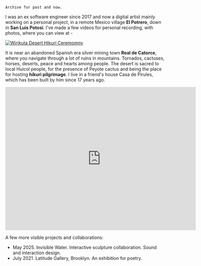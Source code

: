 	Archive for past and now.

I was an ex software engineer since 2017 and now a digital artist mainly working on a personal project, in a remote Mexico village **El Potrero**, down in **San Luis Potosi**. I've made a few videos for personal recording, with photos, where you can view at -

[![Wirikuta Desert Hikuri Ceremomny](https://img.youtube.com/vi/6q2x2lhG3CY/0.jpg)](https://www.youtube.com/embed/6q2x2lhG3CY?si=Wu-UMO7ShpM8NgBT)

It is near an abandoned Spanish era silver mining town **Real de Catorce**, where you navigate through a lot of ruins in mountains. Tornados, cactuses, horses, deserts, peace and hearts among people. The desert is sacred to local Huicol people, for the presence of Peyote cactus and being the place for hosting __hikuri pilgrimage__. I live in a friend's house Casa de Pirules, which has been built by him since 17 years ago.

<iframe src="https://www.google.com/maps/embed?pb=!1m18!1m12!1m3!1d58457.14986827569!2d-100.87628799999999!3d23.691264!2m3!1f0!2f0!3f0!3m2!1i1024!2i768!4f13.1!3m3!1m2!1s0x8680b38b6edf55df%3A0x42020ea827b2cc8c!2zUmVhbCBkZSBDYXRvcmNlLCDlnKPot6_mmJPmlq_ms6LmiZjopb8!5e0!3m2!1szh-CN!2smx!4v1746397771318!5m2!1szh-CN!2smx" width="600" height="450" style="border:0;" allowfullscreen="" loading="lazy" referrerpolicy="no-referrer-when-downgrade"></iframe>

A few more visible projects and collaborations:

* May 2025. Invisible Water. Interactive sculpture collaboration. Sound and interaction design.
* July 2021. Latitude Gallery, Brooklyn. An exhibition for poetry. 
